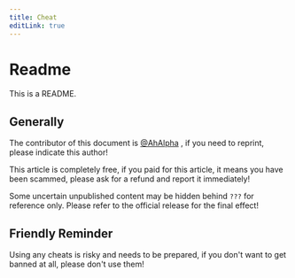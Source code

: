 ```yaml
---
title: Cheat
editLink: true
---
```


# Readme

This is a README.

## Generally

The contributor of this document is [@AhAlpha](https://github.com/ahalpha) , if you need to reprint, please indicate this author!

This article is completely free, if you paid for this article, it means you have been scammed, please ask for a refund and report it immediately!

Some uncertain unpublished content may be hidden behind `???` for reference only. Please refer to the official release for the final effect!

## Friendly Reminder

Using any cheats is risky and needs to be prepared, if you don't want to get banned at all, please don't use them!